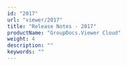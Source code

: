 ```yaml
---
id: "2017"
url: "viewer/2017"
title: "Release Notes - 2017"
productName: "GroupDocs.Viewer Cloud"
weight: 4
description: ""
keywords: ""
---
```

